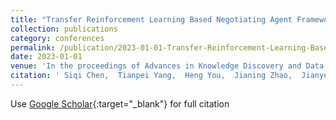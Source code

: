 ```yaml
---
title: "Transfer Reinforcement Learning Based Negotiating Agent Framework"
collection: publications
category: conferences
permalink: /publication/2023-01-01-Transfer-Reinforcement-Learning-Based-Negotiating-Agent-Framework
date: 2023-01-01
venue: 'In the proceedings of Advances in Knowledge Discovery and Data Mining'
citation: ' Siqi Chen,  Tianpei Yang,  Heng You,  Jianing Zhao,  Jianye Hao,  Gerhard Weiss, &quot;Transfer Reinforcement Learning Based Negotiating Agent Framework.&quot; In the proceedings of Advances in Knowledge Discovery and Data Mining, 2023.'
---
```

Use [Google Scholar](https://scholar.google.com/scholar?q=Transfer+Reinforcement+Learning+Based+Negotiating+Agent+Framework){:target="_blank"} for full citation